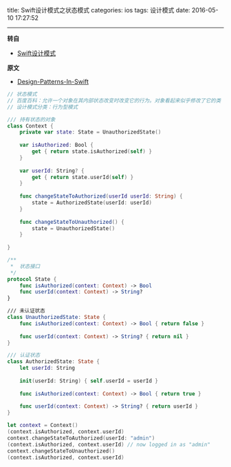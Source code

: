 title: Swift设计模式之状态模式
categories: ios
tags: 设计模式
date: 2016-05-10 17:27:52

---

<!--head-->

**转自**

* [Swift设计模式](http://qefee.com/tags/%E8%AE%BE%E8%AE%A1%E6%A8%A1%E5%BC%8F/)

**原文**

* [Design-Patterns-In-Swift](https://github.com/ochococo/Design-Patterns-In-Swift#behavioral)



<!--more-->



<!--body-->

```swift
// 状态模式
// 百度百科：允许一个对象在其内部状态改变时改变它的行为。对象看起来似乎修改了它的类
// 设计模式分类：行为型模式

/// 持有状态的对象
class Context {
    private var state: State = UnauthorizedState()
    
    var isAuthorized: Bool {
        get { return state.isAuthorized(self) }
    }
    
    var userId: String? {
        get { return state.userId(self) }
    }
    
    func changeStateToAuthorized(userId userId: String) {
        state = AuthorizedState(userId: userId)
    }
    
    func changeStateToUnauthorized() {
        state = UnauthorizedState()
    }
    
}

/**
 *  状态接口
 */
protocol State {
    func isAuthorized(context: Context) -> Bool
    func userId(context: Context) -> String?
}

/// 未认证状态
class UnauthorizedState: State {
    func isAuthorized(context: Context) -> Bool { return false }
    
    func userId(context: Context) -> String? { return nil }
}

/// 认证状态
class AuthorizedState: State {
    let userId: String
    
    init(userId: String) { self.userId = userId }
    
    func isAuthorized(context: Context) -> Bool { return true }
    
    func userId(context: Context) -> String? { return userId }
}

let context = Context()
(context.isAuthorized, context.userId)
context.changeStateToAuthorized(userId: "admin")
(context.isAuthorized, context.userId) // now logged in as "admin"
context.changeStateToUnauthorized()
(context.isAuthorized, context.userId)
```
